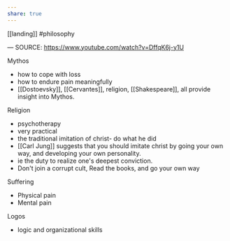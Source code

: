```yaml
---
share: true
---
```

[[landing]] 
#philosophy 

— SOURCE: https://www.youtube.com/watch?v=DffqK6j-y1U

Mythos
- how to cope with loss
- how to endure pain meaningfully 
- [[Dostoevsky]], [[Cervantes]], religion, [[Shakespeare]], all provide insight into Mythos. 

Religion
- psychotherapy
- very practical 
- the traditional imitation of christ- do what he did 
- [[Carl Jung]] suggests that you should imitate christ by going your own way, and developing your own personality. 
- ie the duty to realize one's deepest conviction. 
- Don't join a corrupt cult, Read the books, and go your own way

Suffering
- Physical pain
- Mental pain

Logos
- logic and organizational skills

